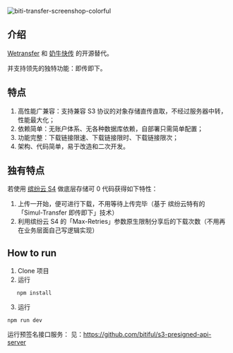 ![biti-transfer-screenshop-colorful](https://github.com/bitiful/biti-transfer/assets/168170389/a9baf413-115b-48d0-a9ac-907582b82dda)

## 介绍

[Wetransfer](https://wetransfer.com) 和 [奶牛快传](https://cowtransfer.com) 的开源替代。

并支持领先的独特功能：即传即下。

## 特点

1. 高性能广兼容：支持兼容 S3 协议的对象存储直传直取，不经过服务器中转，性能最大化；
2. 依赖简单：无账户体系、无各种数据库依赖，自部署只需简单配置；
3. 功能完整：下载链接限速、下载链接限时、下载链接限次；
4. 架构、代码简单，易于改造和二次开发。

## 独有特点

若使用 [缤纷云 S4](https://www.bitiful.com) 做底层存储可 0 代码获得如下特性：
1. 上传一开始，便可进行下载，不用等待上传完毕（基于 缤纷云特有的「Simul-Transfer 即传即下」技术）
2. 利用缤纷云 S4 的「Max-Retries」参数原生限制分享后的下载次数（不用再在业务层面自己写逻辑实现）

## How to run

1. Clone 项目
2. 运行
```shell
   npm install
```
3. 运行
```shell
npm run dev
```
运行预签名接口服务：
见：https://github.com/bitiful/s3-presigned-api-server
